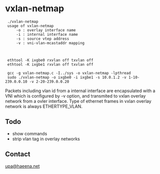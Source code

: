 vxlan-netmap
============

	 ./vxlan-netmap 
	 usage of vxlan-netmap
	 	 -o : overlay interface name
	 	 -i : internal interface name
	 	 -s : source vtep address
	 	 -v : vni-vlan-mcastaddr mapping



	 ethtool -K ixgbe0 rxvlan off txvlan off
	 ethtool -K ixgbe1 rxvlan off txvlan off
	 
	 gcc -g vxlan-netmap.c -I../sys -o vxlan-netmap -lpthread
	 sudo ./vxlan-netmap -o ixgbe0 -i ixgbe1 -s 10.0.1.2 -v 1-10-239.0.0.10 -v 2-20-239.0.0.20


Packets including vlan id from a internal interface are encapsulated
with a VNI which is configured by -v option, and transmited to vxlan
overlay network from a ovler interface. Type of ethernet frames in
vxlan overlay network is always ETHERTYPE_VLAN.


Todo
----
+ show commands
+ strip vlan tag in overlay networks


Contact
-------
upa@haeena.net
